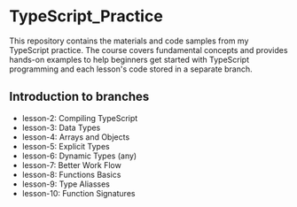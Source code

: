 # TypeScript_Practice

This repository contains the materials and code samples from my TypeScript practice. The course covers fundamental concepts and provides hands-on examples to help beginners get started with TypeScript programming and each lesson's code stored in a separate branch.

## Introduction to branches

- lesson-2: Compiling TypeScript
- lesson-3: Data Types
- lesson-4: Arrays and Objects
- lesson-5: Explicit Types
- lesson-6: Dynamic Types (any)
- lesson-7: Better Work Flow
- lesson-8: Functions Basics
- lesson-9: Type Aliasses
- lesson-10: Function Signatures
